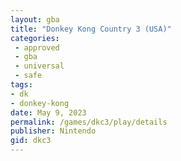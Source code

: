 ```yaml
---
layout: gba
title: "Donkey Kong Country 3 (USA)"
categories:
 - approved
 - gba
 - universal
 - safe
tags:
- dk
- donkey-kong
date: May 9, 2023
permalink: /games/dkc3/play/details
publisher: Nintendo
gid: dkc3
---
```


